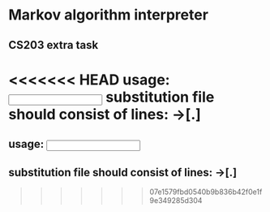 # Markov algorithm interpreter
## CS203 extra task
<<<<<<< HEAD
    usage: <filename> <input word>
    substitution file should consist of lines: <left>->[.]<right>
=======
## usage: <filename> <input word>
## substitution file should consist of lines: <left>->[.]<right>
>>>>>>> 07e1579fbd0540b9b836b42f0e1f9e349285d304
